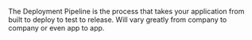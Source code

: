 The Deployment Pipeline is the process that takes your application from built to deploy to test to release. Will vary greatly from company to company or even app to app.